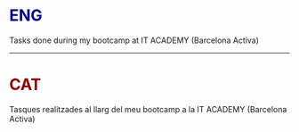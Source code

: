 # <span style="color:darkblue">ENG</span>
Tasks done during my bootcamp at IT ACADEMY (Barcelona Activa)

---

# <span style="color:darkred">CAT</span>
Tasques realitzades al llarg del meu bootcamp a la IT ACADEMY (Barcelona Activa)
